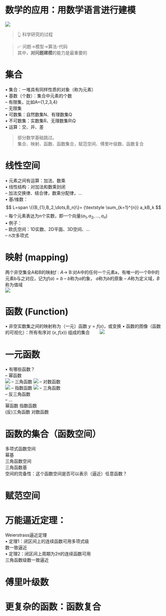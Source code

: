 # 数学的应用：用数学语言进行建模

![](../assets/1.PNG)
> &#x1F446; 科学研究的过程

> &#x2705; 问题→模型->算法-代码   
其中，**对问题建模**的能力是最重要的

# 集合

• 集合：一堆具有同样性质的对象（称为元素）  
• 基数（个数）：集合中元素的个数  
– 有限集，比如A={1,2,3,4}  
– 无限集  
• 可数集：自然数集N、有理数集Q  
• 不可数集：实数集R、无理数集R\Q  
• 运算：交、并、差  

> 部分数学基础跳过。  
集合、映射、函数、函数集合，赋范空间、傅里叶级数、函数复合

# 线性空间

• 元素之间有运算：加法、数乘  
• 线性结构：对加法和数乘封闭  
– 加法交换律、结合律，数乘分配律，…  
• 基/维数：  
$$
L=span \{{B_{1},B_2,\dots,B_n}\}= {\textstyle \sum_{k=1}^{n}} a_kB_k
$$
– 每个元素表达为n个实数，即一个向量$(a_{1},a_{2},\dots,a_{n})$    
• 例子：  
– 欧氏空间：1D实数、2D平面、3D空间、…  
– n次多项式  

# 映射 (mapping)
两个非空集全A和B的映射$f:A\to$ B:对A中的任何一个元素a，有唯一的一个B中的元素b与之对应，记为$f(a)=b$
– $b$称为$a$的象， $a$称为$b$的原象
– $A$称为定义域，$B$称为值域  
![](../assets/41-1.PNG)

# 函数 (Function)
• 非空实数集之间的映射称为（一元）函数 $y=f(x)$，或变换
• 函数的图像（函数的可视化）：所有有序对 $(x,f(x))$ 组成的集合　　
![](../assets/42-1.PNG)
# 一元函数

• 有哪些函数？  
– 幂函数  
![](../assets/43-1-1.PNG)
– 三角函数 
![](../assets/43-2-1.PNG)
– 对数函数  
![](../assets/43-3.PNG)
– 指数函数 
![](../assets/43-4.PNG)
– 三角函数  
– 反三角函数  
– …  
幂函数 指数函数  
(反)三角函数 对数函数  

# 函数的集合（函数空间）

多项式函数空间  
幂基  
三角函数空间  
三角函数基  
空间的完备性：这个函数空间是否可以表示（逼近）任意函数？

# 赋范空间

# 万能逼近定理：

Weierstrass逼近定理  
• 定理1：闭区间上的连续函数可用多项式级  
数一致逼近  
• 定理2：闭区间上周期为2π的连续函数可用  
三角函数级数一致逼近  

# 傅里叶级数

# 更复杂的函数：函数复合

